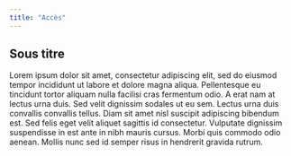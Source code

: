 ```yaml
---
title: "Accès"
---
```


## Sous titre

Lorem ipsum dolor sit amet, consectetur adipiscing elit, sed do eiusmod tempor incididunt ut labore et dolore magna
aliqua. Pellentesque eu tincidunt tortor aliquam nulla facilisi cras fermentum odio. A erat nam at lectus urna duis. Sed
velit dignissim sodales ut eu sem. Lectus urna duis convallis convallis tellus. Diam sit amet nisl suscipit adipiscing
bibendum est. Sed felis eget velit aliquet sagittis id consectetur. Vulputate dignissim suspendisse in est ante in nibh
mauris cursus. Morbi quis commodo odio aenean. Mollis nunc sed id semper risus in hendrerit gravida rutrum.